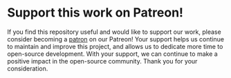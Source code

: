 <!--Title start

# Patreon template

This template is licensed under the MIT license (https://choosealicense.com/licenses/mit/).

The MIT License is a permissive open-source license that allows you to use this template for any purpose, including commercial purposes, as long as you include a copy of the license and retain the copyright notice. You can also modify and distribute the template, as long as you include the same license and copyright notice as the original template. You are not required to share your modifications or derivative works with others. You are free to use this template in your own projects without any limitations.

Title end-->

<!--Start template-->

# Support this work on Patreon!

If you find this repository useful and would like to support our work, please consider becoming a [patron](https://www.patreon.com/{USERNAME}) on our Patreon! Your support helps us continue to maintain and improve this project, and allows us to dedicate more time to open-source development. With your support, we can continue to make a positive impact in the open-source community. Thank you for your consideration.

<!--End template-->
